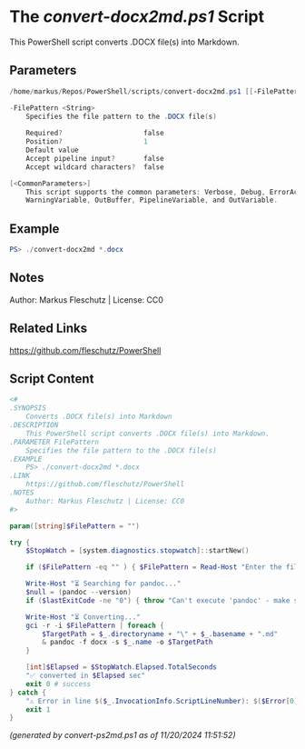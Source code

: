 The *convert-docx2md.ps1* Script
===========================

This PowerShell script converts .DOCX file(s) into Markdown.

Parameters
----------
```powershell
/home/markus/Repos/PowerShell/scripts/convert-docx2md.ps1 [[-FilePattern] <String>] [<CommonParameters>]

-FilePattern <String>
    Specifies the file pattern to the .DOCX file(s)
    
    Required?                    false
    Position?                    1
    Default value                
    Accept pipeline input?       false
    Accept wildcard characters?  false

[<CommonParameters>]
    This script supports the common parameters: Verbose, Debug, ErrorAction, ErrorVariable, WarningAction, 
    WarningVariable, OutBuffer, PipelineVariable, and OutVariable.
```

Example
-------
```powershell
PS> ./convert-docx2md *.docx

```

Notes
-----
Author: Markus Fleschutz | License: CC0

Related Links
-------------
https://github.com/fleschutz/PowerShell

Script Content
--------------
```powershell
<#
.SYNOPSIS
	Converts .DOCX file(s) into Markdown 
.DESCRIPTION
	This PowerShell script converts .DOCX file(s) into Markdown.
.PARAMETER FilePattern
	Specifies the file pattern to the .DOCX file(s)
.EXAMPLE
	PS> ./convert-docx2md *.docx
.LINK
	https://github.com/fleschutz/PowerShell
.NOTES
	Author: Markus Fleschutz | License: CC0
#>

param([string]$FilePattern = "")

try {
	$StopWatch = [system.diagnostics.stopwatch]::startNew()

	if ($FilePattern -eq "" ) { $FilePattern = Read-Host "Enter the file pattern to the .DOCX file(s)" }

	Write-Host "⏳ Searching for pandoc..." 
	$null = (pandoc --version)
	if ($lastExitCode -ne "0") { throw "Can't execute 'pandoc' - make sure it's installed and available" }

	Write-Host "⏳ Converting..."
	gci -r -i $FilePattern | foreach {
		$TargetPath = $_.directoryname + "\" + $_.basename + ".md"
		& pandoc -f docx -s $_.name -o $TargetPath
	}

	[int]$Elapsed = $StopWatch.Elapsed.TotalSeconds
	"✅ converted in $Elapsed sec"
	exit 0 # success
} catch {
	"⚠️ Error in line $($_.InvocationInfo.ScriptLineNumber): $($Error[0])"
	exit 1
}
```

*(generated by convert-ps2md.ps1 as of 11/20/2024 11:51:52)*
